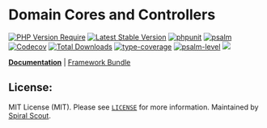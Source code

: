 # Domain Cores and Controllers

[![PHP Version Require](https://poser.pugx.org/spiral/hmvc/require/php)](https://packagist.org/packages/spiral/hmvc)
[![Latest Stable Version](https://poser.pugx.org/spiral/hmvc/v/stable)](https://packagist.org/packages/spiral/hmvc)
[![phpunit](https://github.com/spiral/hmvc/actions/workflows/phpunit.yml/badge.svg)](https://github.com/spiral/hmvc/actions)
[![psalm](https://github.com/spiral/hmvc/actions/workflows/psalm.yml/badge.svg)](https://github.com/spiral/hmvc/actions)
[![Codecov](https://codecov.io/gh/spiral/hmvc/branch/master/graph/badge.svg)](https://codecov.io/gh/spiral/hmvc/)
[![Total Downloads](https://poser.pugx.org/spiral/hmvc/downloads)](https://packagist.org/packages/spiral/hmvc)
[![type-coverage](https://shepherd.dev/github/spiral/hmvc/coverage.svg)](https://shepherd.dev/github/spiral/hmvc)
[![psalm-level](https://shepherd.dev/github/spiral/hmvc/level.svg)](https://shepherd.dev/github/spiral/hmvc)
<a href="https://discord.gg/8bZsjYhVVk"><img src="https://img.shields.io/badge/discord-chat-magenta.svg"></a>

<b>[Documentation](https://spiral.dev/docs/cookbook-domain-core)</b> | [Framework Bundle](https://github.com/spiral/framework)

## License:

MIT License (MIT). Please see [`LICENSE`](./LICENSE) for more information. Maintained by [Spiral Scout](https://spiralscout.com).
